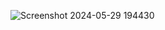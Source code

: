 ![Screenshot 2024-05-29 194430](https://github.com/HariniNehaKumar/Webprojects/assets/170897178/9f06c6df-9d63-44aa-87ff-3a4a8726e38f)
